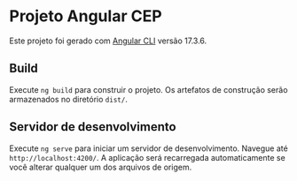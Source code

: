 # Projeto Angular CEP

Este projeto foi gerado com [Angular CLI](https://github.com/angular/angular-cli) versão  17.3.6.

## Build

Execute `ng build` para construir o projeto. Os artefatos de construção serão armazenados no diretório `dist/`.

## Servidor de desenvolvimento

Execute `ng serve` para iniciar um servidor de desenvolvimento. Navegue até `http://localhost:4200/`. A aplicação será recarregada automaticamente se você alterar qualquer um dos arquivos de origem.
